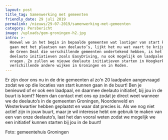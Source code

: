 ```yaml
---
layout: post
title_tag: Samenwerking met gemeenten
friendly_date: 29 juli 2019
permalink: /nieuws/29-07-2019/samenwerking-met-gemeenten
category: Persbericht
image: /uploads/gem-groningen-h2.jpg
intro: >-
  Hoewel we in het begin in bepaalde gemeenten wat lastiger van start konden
  gaan met het plaatsen van deelauto’s, lijkt het nu wat vaart te krijgen. Door
  de Green Deal die verschillende gemeenten ondertekend hebben, is het voor
  deelauto initiatieven zoals EasyDriving, nu ook mogelijk om laadpalen aan te
  vragen. Zo zullen we nieuwe deelauto initiatieven starten in Hoogkerk,
  verschillende andere wijken in Groningen en in Roden.
---
```

Er zijn door ons nu in de drie gemeenten al zo’n 20 laadpalen aangevraagd zodat we op die locaties van start kunnen gaan in de buurt! Ben je benieuwd of er ook een laadpaal, en daarmee deelauto initiatief, bij jou in de buurt is komt? Neem dan contact met ons op zodat je direct weet wanneer we de deelauto’s in de gemeenten Groningen, Noordenveld en Westerkwartier hebben geplaatst en waar dat precies is. Als we nog niet actief zijn in jouw buurt, maar je wil interesse hebt om gebruik te maken van een van onze deelauto’s, laat het dan vooral weten zodat we mogelijk we een initiatief kunnen starten bij jou in de buurt!

Foto: gemeentehuis Groningen
